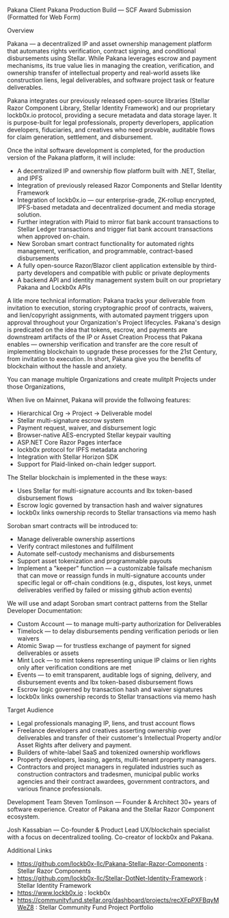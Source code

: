 Pakana Client
Pakana Production Build — SCF Award Submission (Formatted for Web Form)

Overview

Pakana — a decentralized IP and asset ownership management platform that automates rights verification, contract signing, and conditional disbursements using Stellar. While Pakana leverages escrow and payment mechanisms, its true value lies in managing the creation, verification, and ownership transfer of intellectual property and real-world assets like construction liens, legal deliverables, and software project task or feature deliverables.

Pakana integrates our previously released open-source libraries (Stellar Razor Component Library, Stellar Identity Framework) and our proprietary lockb0x.io protocol, providing a secure metadata and data storage layer. It is purpose-built for legal professionals, property deverlopers, application developers, fiduciaries, and creatives who need provable, auditable flows for claim generation, settlement, and disbursement.



Once the inital software development is completed, for the production version of the Pakana platform, it will include:
- A decentralized IP and ownership flow platform built with .NET, Stellar, and IPFS
- Integration of previously released Razor Components and Stellar Identity Framework
- Integration of lockb0x.io — our enterprise-grade, ZK-rollup encrypted, IPFS-based metadata and decentralized document and media storage solution.
- Further integration with Plaid to mirror fiat bank account transactions to Stellar Ledger transactions and trigger fiat bank account transactions when approved on-chain.
- New Soroban smart contract functionality for automated rights management, verification, and programmable, contract-based disbursements
- A fully open-source Razor/Blazor client application extensible by third-party developers and compatible with public or private deployments
- A backend API and identity management system built on our proprietary Pakana and Lockb0x APIs

A litle more technical information:
Pakana tracks your deliverable from invitation to execution, storing cryptographic proof of contracts, waivers, and lien/copyright assignments, with automated payment triggers upon approval throughout your Organization's Project lifecycles. 
Pakana's design is predicated on the idea that tokens, escrow, and payments are downstream artifacts of the IP or Asset Creation Process that Pakana enables — ownership verification and transfer are the core result of implementing blockchain to upgrade these processes for the 21st Century, from invitation to execution. 
In short, Pakana give you the benefits of blockchain without the hassle and anxiety.

You can manage multiple Organizations and create mulitplt Projects under those Organizations, 

When live on Mainnet, Pakana will provide the follwoing features:
- Hierarchical Org → Project → Deliverable model
- Stellar multi-signature escrow system
- Payment request, waiver, and disbursement logic
- Browser-native AES-encrypted Stellar keypair vaulting
- ASP.NET Core Razor Pages interface
- lockb0x protocol for IPFS metadata anchoring
- Integration with Stellar Horizon SDK
- Support for Plaid-linked on-chain ledger support.

The Stellar blockchain is implemented in the these ways:
- Uses Stellar for multi-signature accounts and lbx token-based disbursement flows
- Escrow logic governed by transaction hash and waiver signatures
- lockb0x links ownership records to Stellar transactions via memo hash
  
Soroban smart contracts will be introduced to:
- Manage deliverable ownership assertions
- Verify contract milestones and fulfillment
- Automate self-custody mechanisms and disbursements
- Support asset tokenization and programmable payouts
- Implement a "keeper" function — a customizable failsafe mechanism that can move or reassign funds in multi-signature accounts under specific legal or off-chain conditions (e.g., disputes, lost keys, unmet deliverables verified by failed or missing github action events)

We will use and adapt Soroban smart contract patterns from the Stellar Developer Documentation:
- Custom Account — to manage multi-party authorization for Deliverables
- Timelock — to delay disbursements pending verification periods or lien waivers
- Atomic Swap — for trustless exchange of payment for signed deliverables or assets
- Mint Lock — to mint tokens representing unique IP claims or lien rights only after verification conditions are met
- Events — to emit transparent, auditable logs of signing, delivery, and disbursement events and lbx token-based disbursement flows
- Escrow logic governed by transaction hash and waiver signatures
- lockb0x links ownership records to Stellar transactions via memo hash

Target Audience
- Legal professionals managing IP, liens, and trust account flows
- Freelance developers and creatives asserting ownership over deliverables and transfer of their customer's Intellectual Property and/or Asset Rights after delivery and payment.
- Builders of white-label SaaS and tokenized ownership workflows
- Property developers, leasing, agents, multi-tenant property managers.
- Contractors and project managers in regulated industries such as construction contractors and tradesmen, municipal public works agencies and their contract awardees, government contractors, and various finance professionals. 

Development Team
Steven Tomlinson — Founder & Architect
30+ years of software experience. Creator of Pakana and the Stellar Razor Component ecosystem.

Josh Kassabian — Co-founder & Product Lead
UX/blockchain specialist with a focus on decentralized tooling. Co-creator of lockb0x and Pakana.


Additional Links
- https://github.com/lockb0x-llc/Pakana-Stellar-Razor-Components : Stellar Razor Components
- https://github.com/lockb0x-llc/Stellar-DotNet-Identity-Framework : Stellar Identity Framework
- https://www.lockb0x.io : lockb0x 
- https://communityfund.stellar.org/dashboard/projects/recXFpPXFBqyMWeZ8 : Stellar Community Fund Project Portfolio
